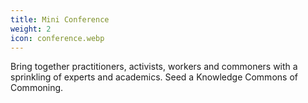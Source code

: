 ```yaml
---
title: Mini Conference
weight: 2
icon: conference.webp
---
```


Bring together practitioners, activists, workers and commoners with a sprinkling of experts and academics. Seed a Knowledge Commons of Commoning.